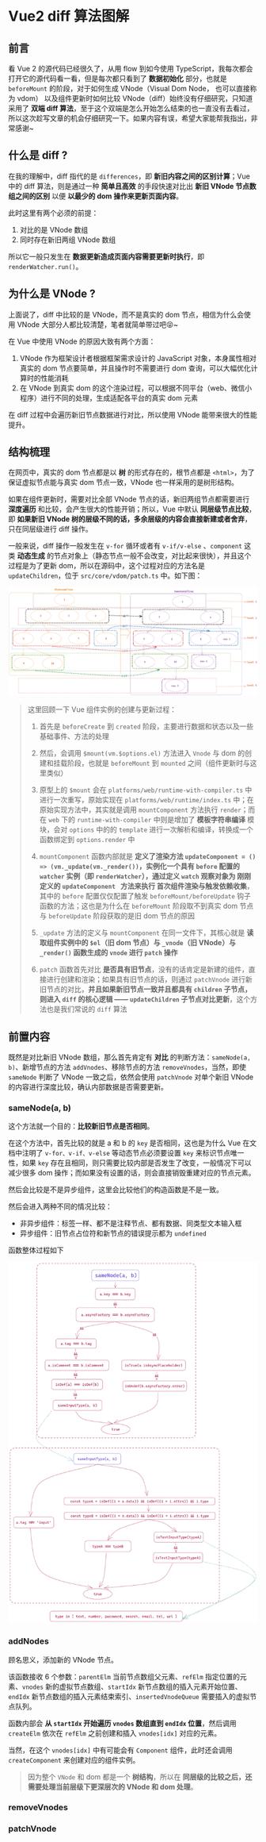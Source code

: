 # Vue2 diff 算法图解

## 前言

看 Vue 2 的源代码已经很久了，从用 flow 到如今使用 TypeScript，我每次都会打开它的源代码看一看，但是每次都只看到了 **数据初始化** 部分，也就是 `beforeMount` 的阶段，对于如何生成 VNode（Visual Dom Node， 也可以直接称为 vdom） 以及组件更新时如何比较 VNode（diff）始终没有仔细研究，只知道采用了 **双端 diff 算法**，至于这个双端是怎么开始怎么结束的也一直没有去看过，所以这次趁写文章的机会仔细研究一下。如果内容有误，希望大家能帮我指出，非常感谢~

## 什么是 diff ?

在我的理解中，diff 指代的是 `differences`，即 **新旧内容之间的区别计算**；Vue 中的 diff 算法，则是通过一种 **简单且高效** 的手段快速对比出 **新旧 VNode 节点数组之间的区别** 以便 **以最少的 dom 操作来更新页面内容**。

此时这里有两个必须的前提：

1. 对比的是 VNode 数组
2. 同时存在新旧两组 VNode 数组

所以它一般只发生在 **数据更新造成页面内容需要更新时执行**，即 `renderWatcher.run()`。

## 为什么是 VNode ?

上面说了，diff 中比较的是 VNode，而不是真实的 dom 节点，相信为什么会使用 VNode 大部分人都比较清楚，笔者就简单带过吧😝~

在 Vue 中使用 VNode 的原因大致有两个方面：

1. VNode 作为框架设计者根据框架需求设计的 JavaScript 对象，本身属性相对真实的 dom 节点要简单，并且操作时不需要进行 dom 查询，可以大幅优化计算时的性能消耗
2. 在 VNode 到真实 dom 的这个渲染过程，可以根据不同平台（web、微信小程序）进行不同的处理，生成适配各平台的真实 dom 元素

在 diff 过程中会遍历新旧节点数据进行对比，所以使用 VNode 能带来很大的性能提升。

## 结构梳理

在网页中，真实的 dom 节点都是以 **树** 的形式存在的，根节点都是 `<html>`，为了保证虚拟节点能与真实 dom 节点一致，VNode 也一样采用的是树形结构。

如果在组件更新时，需要对比全部 VNode 节点的话，新旧两组节点都需要进行 **深度遍历** 和比较，会产生很大的性能开销；所以，Vue 中默认 **同层级节点比较**，即 **如果新旧 VNode 树的层级不同的话，多余层级的内容会直接新建或者舍弃**，只在同层级进行 diff 操作。

一般来说，diff 操作一般发生在 `v-for` 循环或者有 `v-if/v-else` 、`component` 这类 **动态生成** 的节点对象上（静态节点一般不会改变，对比起来很快），并且这个过程是为了更新 dom，所以在源码中，这个过程对应的方法名是 `updateChildren`，位于 `src/core/vdom/patch.ts` 中。如下图：

![image-20230316094319181](./docs-images/diff%20%E5%9B%BE%E8%A7%A3/image-20230316094319181.png)

> 这里回顾一下 Vue 组件实例的创建与更新过程：
>
> 1. 首先是 `beforeCreate` 到 `created` 阶段，主要进行数据和状态以及一些基础事件、方法的处理
>
> 2. 然后，会调用 `$mount(vm.$options.el)` 方法进入 `Vnode` 与 dom 的创建和挂载阶段，也就是 `beforeMount` 到 `mounted` 之间（组件更新时与这里类似）
>
> 3. 原型上的 `$mount` 会在 `platforms/web/runtime-with-compiler.ts` 中进行一次重写，原始实现在 `platforms/web/runtime/index.ts` 中；在原始实现方法中，其实就是调用 `mountComponent` 方法执行 `render`；而在 `web` 下的 `runtime-with-compiler` 中则是增加了 **模板字符串编译** 模块，会对 `options` 中的的 `template` 进行一次解析和编译，转换成一个函数绑定到 `options.render` 中
>
> 4. `mountComponent` 函数内部就是 **定义了渲染方法 `updateComponent = () => (vm._update(vm._render())`，实例化一个具有 `before` 配置的 `watcher` 实例（即 `renderWatcher`），通过定义 `watch` 观察对象为 刚刚定义的 `updateComponent ` 方法来执行 首次组件渲染与触发依赖收集**，其中的 `before` 配置仅仅配置了触发 `beforeMount/beforeUpdate` 钩子函数的方法；这也是为什么在 `beforeMount` 阶段取不到真实 dom 节点与 `beforeUpdate` 阶段获取的是旧 dom 节点的原因
>
> 5. `_update` 方法的定义与 `mountComponent` 在同一文件下，其核心就是 **读取组件实例中的 `$el`（旧 dom 节点）与 `_vnode`（旧 VNode）与 `_render()` 函数生成的 `vnode` 进行 `patch` 操作**
>
> 6. `patch` 函数首先对比 **是否具有旧节点**，没有的话肯定是新建的组件，直接进行创建和渲染；如果具有旧节点的话，则通过 `patchVnode` 进行新旧节点的对比，**并且如果新旧节点一致并且都具有 `children` 子节点，则进入 `diff` 的核心逻辑 —— `updateChildren` 子节点对比更新**，这个方法也是我们常说的 `diff` 算法

## 前置内容

既然是对比新旧 VNode 数组，那么首先肯定有 **对比** 的判断方法：`sameNode(a, b)`、新增节点的方法 `addVnodes`、移除节点的方法 `removeVnodes`，当然，即使 `sameNode` 判断了 VNode 一致之后，依然会使用 `patchVnode` 对单个新旧 VNode 的内容进行深度比较，确认内部数据是否需要更新。

### sameNode(a, b)

这个方法就一个目的：**比较新旧节点是否相同**。

在这个方法中，首先比较的就是 a 和 b 的 `key` 是否相同，这也是为什么 Vue 在文档中注明了 `v-for、v-if、v-else` 等动态节点必须要设置 `key` 来标识节点唯一性，如果 `key` 存在且相同，则只需要比较内部是否发生了改变，一般情况下可以减少很多 dom 操作；而如果没有设置的话，则会直接销毁重建对应的节点元素。

然后会比较是不是异步组件，这里会比较他们的构造函数是不是一致。

然后会进入两种不同的情况比较：

- 非异步组件：标签一样、都不是注释节点、都有数据、同类型文本输入框
- 异步组件：旧节点占位符和新节点的错误提示都为 `undefined`

函数整体过程如下

![image-20230315153803745](./docs-images/diff%20%E5%9B%BE%E8%A7%A3/image-20230315153803745.png)

### addNodes

顾名思义，添加新的 VNode 节点。

该函数接收 6 个参数：`parentElm` 当前节点数组父元素、`refElm` 指定位置的元素、`vnodes` 新的虚拟节点数组、`startIdx` 新节点数组的插入元素开始位置、`endIdx` 新节点数组的插入元素结束索引、`insertedVnodeQueue` 需要插入的虚拟节点队列。

函数内部会 **从 `startIdx` 开始遍历 `vnodes` 数组直到 `endIdx` 位置**，然后调用 `createElm` 依次在 `refElm` 之前创建和插入 `vnodes[idx]` 对应的元素。

当然，在这个 `vnodes[idx]` 中有可能会有 `Component` 组件，此时还会调用 `createComponent` 来创建对应的组件实例。

> 因为整个 `VNode` 和 dom 都是一个 **树结构**，所以在 **同层级的比较之后，还需要处理当前层级下更深层次的 VNode 和 dom 处理**。

### removeVnodes





### patchVnode
